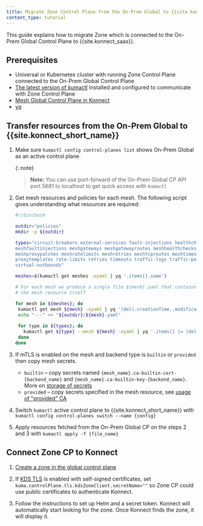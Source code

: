 ```yaml
---
title: Migrate Zone Control Plane from the On-Prem Global to {{site.konnect_saas}}
content_type: tutorial
---
```


This guide explains how to migrate Zone which is connected to the On-Prem Global Control Plane to {{site.konnect_saas}}.

## Prerequisites

* Universal or Kubernetes cluster with running Zone Control Plane connected to the On-Prem Global Control Plane
* [The latest version of kumactl](/mesh/latest/production/install-kumactl/) installed and configured to communicate with Zone Control Plane
* [Mesh Global Control Plane in Konnect](/konnect/mesh-manager/service-mesh/#create-a-zone-in-the-global-control-plane)
* [yq](https://github.com/mikefarah/yq)

## Transfer resources from the On-Prem Global to {{site.konnect_short_name}}

1. Make sure `kumactl config control-planes list` shows On-Prem Global as an active control plane

    {:.note}
    > **Note:** You can use port-forward of the On-Prem Global CP API port 5681 to localhost to get quick access with `kumactl`

1. Get mesh resources and policies for each mesh. The following script gives understanding what resources are required:

    ```bash
   #!/bin/bash

   outdir="policies"
   mkdir -p ${outdir}
    
   types="circuit-breakers external-services fault-injections healthchecks meshaccesslogs meshcircuitbreakers
   meshfaultinjections meshgateways meshgatewayroutes meshhealthchecks meshhttproutes meshloadbalancingstrategies
   meshproxypatches meshratelimits meshretries meshtcproutes meshtimeouts meshtraces meshtrafficpermissions
   proxytemplates rate-limits retries timeouts traffic-logs traffic-permissions traffic-routes traffic-traces
   virtual-outbounds"
    
   meshes=$(kumactl get meshes -oyaml | yq '.items[].name')
   
   # For each mesh we produce a single file ${mesh}.yaml that contains all the policies of the mesh including 
   # the mesh resource itself
   
   for mesh in ${meshes}; do
     kumactl get mesh ${mesh} -oyaml | yq '(del(.creationTime,.modificationTime))' > "${outdir}/${mesh}.yaml"
     echo "---" >> "${outdir}/${mesh}.yaml"
     
     for type in ${types}; do
       kumactl get ${type} --mesh ${mesh} -oyaml | yq '.items[] |= (del(.creationTime,.modificationTime)) | .items[] | split_doc' | grep ^ >> "${outdir}/${mesh}.yaml" && echo "---" >> "${outdir}/${mesh}.yaml"
     done
   done
    ```

1. If mTLS is enabled on the mesh and backend type is `builtin` or `provided` then copy mesh secrets.

    * `builtin` – copy secrets named `{mesh_name}.ca-builtin-cert-{backend_name}` and `{mesh_name}.ca-builtin-key-{backend_name}`. More on [storage of secrets](/mesh/{{page.kong_version}}/policies/mutual-tls/#storage-of-secrets)
    * `provided` – copy secrets specified in the mesh resource, see [usage of "provided" CA](/mesh/{{page.kong_version}}/policies/mutual-tls/#usage-of-provided-ca)

1. Switch `kumactl` active control plane to {{site.konnect_short_name}} with `kumactl config control-planes switch --name {config}`

1. Apply resources fetched from the On-Prem Global CP on the steps 2 and 3 with `kumactl apply -f {file_name}`

## Connect Zone CP to Konnect

1. [Create a zone in the global control plane](konnect/mesh-manager/service-mesh/#create-a-zone-in-the-global-control-plane)

1. If [KDS TLS](mesh/{{page.kong_version}}/production/secure-deployment/certificates/#control-plane-to-control-plane-multizone) is enabled with self-signed certificates, set `kuma.controlPlane.tls.kdsZoneClient.secretName=""` so Zone CP could use public certificates to authenticate Konnect.

1. Follow the instructions to set up Helm and a secret token. Konnect will automatically start looking for the zone. Once Konnect finds the zone, it will display it.

